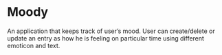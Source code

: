 # Moody
An application that keeps track of user’s mood. 
User can create/delete or update an entry as how he is feeling on particular time using different emoticon and text.
